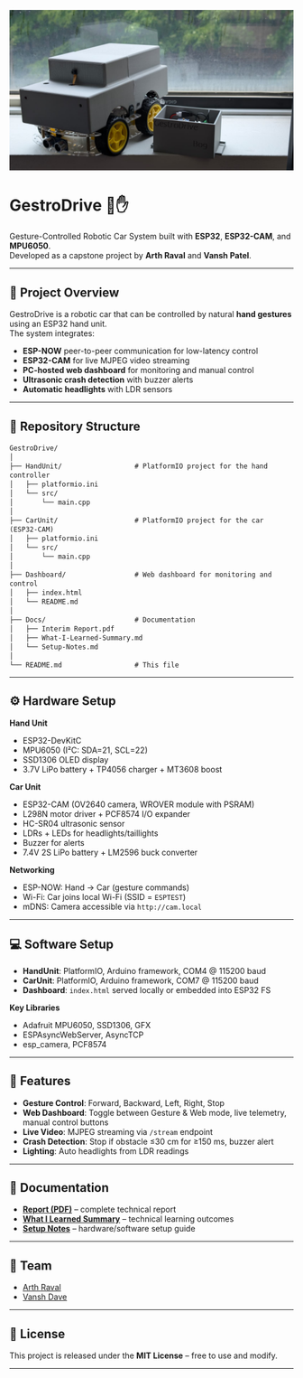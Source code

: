 ![GestroDrive Car](Docs/Images/Image.jpg)
# GestroDrive 🚗✋

Gesture-Controlled Robotic Car System built with **ESP32**, **ESP32-CAM**, and **MPU6050**.  
Developed as a capstone project by **Arth Raval** and **Vansh Patel**.  

---

## 📌 Project Overview
GestroDrive is a robotic car that can be controlled by natural **hand gestures** using an ESP32 hand unit.  
The system integrates:
- **ESP-NOW** peer-to-peer communication for low-latency control  
- **ESP32-CAM** for live MJPEG video streaming  
- **PC-hosted web dashboard** for monitoring and manual control  
- **Ultrasonic crash detection** with buzzer alerts  
- **Automatic headlights** with LDR sensors  

---

## 📂 Repository Structure

```text
GestroDrive/
│
├── HandUnit/                  # PlatformIO project for the hand controller
│   ├── platformio.ini
│   └── src/
│       └── main.cpp
│
├── CarUnit/                   # PlatformIO project for the car (ESP32-CAM)
│   ├── platformio.ini
│   └── src/
│       └── main.cpp
│
├── Dashboard/                 # Web dashboard for monitoring and control
│   ├── index.html
│   └── README.md
│
├── Docs/                      # Documentation
│   ├── Interim Report.pdf
│   ├── What-I-Learned-Summary.md
│   └── Setup-Notes.md
│
└── README.md                  # This file
```
---

## ⚙️ Hardware Setup
**Hand Unit**
- ESP32-DevKitC  
- MPU6050 (I²C: SDA=21, SCL=22)  
- SSD1306 OLED display  
- 3.7V LiPo battery + TP4056 charger + MT3608 boost  

**Car Unit**
- ESP32-CAM (OV2640 camera, WROVER module with PSRAM)  
- L298N motor driver + PCF8574 I/O expander  
- HC-SR04 ultrasonic sensor  
- LDRs + LEDs for headlights/taillights  
- Buzzer for alerts  
- 7.4V 2S LiPo battery + LM2596 buck converter  

**Networking**
- ESP-NOW: Hand → Car (gesture commands)  
- Wi-Fi: Car joins local Wi-Fi (SSID = `ESPTEST`)  
- mDNS: Camera accessible via `http://cam.local`  

---

## 💻 Software Setup
- **HandUnit**: PlatformIO, Arduino framework, COM4 @ 115200 baud  
- **CarUnit**: PlatformIO, Arduino framework, COM7 @ 115200 baud  
- **Dashboard**: `index.html` served locally or embedded into ESP32 FS  

**Key Libraries**
- Adafruit MPU6050, SSD1306, GFX  
- ESPAsyncWebServer, AsyncTCP  
- esp_camera, PCF8574  

---

## 🚀 Features
- **Gesture Control**: Forward, Backward, Left, Right, Stop  
- **Web Dashboard**: Toggle between Gesture & Web mode, live telemetry, manual control buttons  
- **Live Video**: MJPEG streaming via `/stream` endpoint  
- **Crash Detection**: Stop if obstacle ≤30 cm for ≥150 ms, buzzer alert  
- **Lighting**: Auto headlights from LDR readings  

---

## 📖 Documentation
- **[Report (PDF)](Docs/Report.pdf)** – complete technical report  
- **[What I Learned Summary](Docs/What-I-Learned-Summary.md)** – technical learning outcomes  
- **[Setup Notes](Docs/Setup-Notes.md)** – hardware/software setup guide  

---

## 👥 Team
- [Arth Raval](https://github.com/arth-7)  
- [Vansh Dave](https://github.com/vdave18)

---

## 📜 License
This project is released under the **MIT License** – free to use and modify.  

---

